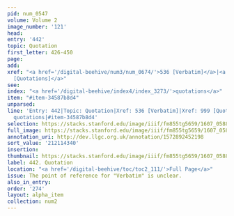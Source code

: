 ```yaml
---
pid: num_0547
volume: Volume 2
image_number: '121'
head:
entry: '442'
topic: Quotation
first_letter: 426-450
page:
add:
xref: "<a href='/digital-beehive/num3/num_0674/'>536 [Verbatim]</a>|<a href='/digital-beehive/num4/num_1331/'>999
  [Quotations]</a>"
see:
index: "<a href='/digital-beehive/index4/index_3273/'>quotations</a>"
item: "#item-34587b8d4"
unparsed:
line: 'Entry: 442|Topic: Quotation|Xref: 536 [Verbatim]|Xref: 999 [Quotations]|Index:
  quotations|#item-34587b8d4'
selection: https://stacks.stanford.edu/image/iiif/fm855tg5659/1607_0588/358,4340,2965,689/full/0/default.jpg
full_image: https://stacks.stanford.edu/image/iiif/fm855tg5659/1607_0588/full/full/0/default.jpg
annotation_uri: http://dev.llgc.org.uk/annotation/1572892452198
sort_value: '212114340'
insertion:
thumbnail: https://stacks.stanford.edu/image/iiif/fm855tg5659/1607_0588/358,4340,600,180/250,/0/default.jpg
label: 442. Quotation
location: "<a href='/digital-beehive/toc/toc2_111/'>Full Page</a>"
issue: The point of reference for "Verbatim" is unclear.
also_in_entry:
order: '274'
layout: alpha_item
collection: num2
---
```

